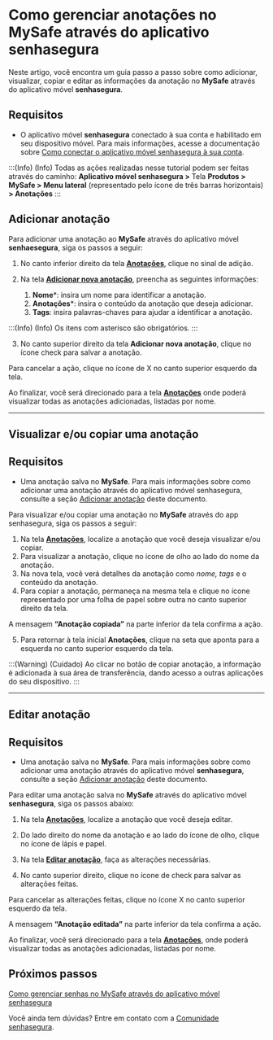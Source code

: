 # Como gerenciar anotações no MySafe através do aplicativo senhasegura

Neste artigo, você encontra um guia passo a passo sobre como adicionar, visualizar, copiar e editar as informações da anotação no **MySafe** através do aplicativo móvel **senhasegura**.

## Requisitos

* O aplicativo móvel **senhasegura** conectado à sua conta e habilitado em seu dispositivo móvel. Para mais informações, acesse a documentação sobre [Como conectar o aplicativo móvel senhasegura à sua conta](/v3-32/docs/pt/senhasegura-mobile-app-how-to-connect-the-senhasegura-app).

:::(Info) (Info)
Todas as ações realizadas nesse tutorial podem ser feitas através do caminho:
**Aplicativo móvel senhasegura >** Tela **Produtos > MySafe > Menu lateral** (representado pelo ícone de três barras horizontais) **> Anotações**
:::

## Adicionar anotação
Para adicionar uma anotação ao **MySafe** através do aplicativo móvel **senhaesegura**, siga os passos a seguir:


1. No canto inferior direito da tela **[Anotações](/v3-32/docs/pt/senhasegura-mobile-app-mysafe-notes)**, clique no sinal de adição.

1. Na tela **[Adicionar nova anotação](/v3-32/docs/pt/senhasegura-mobile-app-add-edit-note-screens)**, preencha as seguintes informações:
    1. **Nome***: insira um nome para identificar a anotação.
    2. **Anotações***: insira o conteúdo da anotação que deseja adicionar.
    3. **Tags**: insira palavras-chaves para ajudar a identificar a anotação.


:::(Info) (Info)
Os itens com asterisco são obrigatórios.
:::

3. No canto superior direito da tela **Adicionar nova anotação**, clique no ícone check para salvar a anotação.

Para cancelar a ação, clique no ícone de X no canto superior esquerdo da tela.

Ao finalizar, você será direcionado para a tela **[Anotações](/v3-32/docs/pt/senhasegura-mobile-app-mysafe-notes)** onde poderá visualizar todas as anotações adicionadas, listadas por nome.
****

## Visualizar e/ou copiar uma anotação 

## Requisitos

* Uma anotação salva no **MySafe**. Para mais informações sobre como adicionar uma anotação através do aplicativo móvel senhasegura, consulte a seção [Adicionar anotação](/v3-32/docs/pt/senhasegura-mobile-app-how-to-manage-notes-in-mysafe#adicionar-anotação) deste documento.

Para visualizar e/ou copiar uma anotação no **MySafe** através do app senhasegura, siga os passos a seguir:

1. Na tela **[Anotações](/v3-32/docs/pt/senhasegura-mobile-app-mysafe-notes)**, localize a anotação que você deseja visualizar e/ou copiar.
2. Para visualizar a anotação, clique no ícone de olho ao lado do nome da anotação.
3. Na nova tela, você verá detalhes da anotação como *nome, tags* e o conteúdo da anotação.
4. Para copiar a anotação, permaneça na mesma tela e clique no ícone representado por uma folha de papel sobre outra no canto superior direito da tela.

A mensagem **“Anotação copiada”** na parte inferior da tela confirma a ação.



5. Para retornar à tela inicial **Anotações**, clique na seta que aponta para a esquerda no canto superior esquerdo da tela.

:::(Warning) (Cuidado)
Ao clicar no botão de copiar anotação, a informação é adicionada à sua área de transferência, dando acesso a outras aplicações do seu dispositivo.
:::
***

## Editar anotação
## Requisitos

* Uma anotação salva no **MySafe**. Para mais informações sobre como adicionar uma anotação através do aplicativo móvel **senhasegura**, consulte a seção [Adicionar anotação](/v3-32/docs/pt/senhasegura-mobile-app-how-to-manage-notes-in-mysafe#adicionar-anotação) deste documento.

Para editar uma anotação salva no **MySafe** através do aplicativo móvel **senhasegura**, siga os passos abaixo:

1. Na tela **[Anotações](/v3-32/docs/pt/senhasegura-mobile-app-mysafe-notes)**, localize a anotação que você deseja editar.

2. Do lado direito do nome da anotação e ao lado do ícone de olho, clique no ícone de lápis e papel.
3. Na tela **[Editar anotação](/v3-32/docs/pt/senhasegura-mobile-app-add-edit-note-screens)**, faça as alterações necessárias.
4. No canto superior direito, clique no ícone de check para salvar as alterações feitas.

Para cancelar as alterações feitas, clique no ícone X no canto superior esquerdo da tela.

A mensagem **“Anotação editada”** na parte inferior da tela confirma a ação.

Ao finalizar, você será direcionado para a tela **[Anotações](/v3-32/docs/pt/senhasegura-mobile-app-mysafe-notes)**, onde poderá visualizar todas as anotações adicionadas, listadas por nome.

## Próximos passos

[Como gerenciar senhas no MySafe através do aplicativo móvel senhasegura](/v3-32/docs/pt/senhasegura-mobile-app-how-to-manage-passwords-in-mysafe)

Você ainda tem dúvidas? Entre em contato com a [Comunidade senhasegura](https://community.senhasegura.io/).





